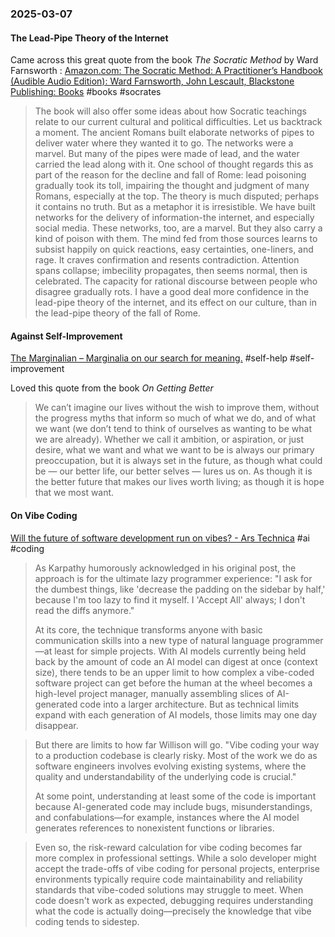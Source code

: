 ### 2025-03-07
#### The Lead-Pipe Theory of the Internet
Came across this great quote from the book _The Socratic Method_ by Ward Farnsworth : [Amazon.com: The Socratic Method: A Practitioner’s Handbook (Audible Audio Edition): Ward Farnsworth, John Lescault, Blackstone Publishing: Books](https://www.amazon.com/dp/B0954XFJ4R) #books #socrates

> The book will also offer some ideas about how Socratic teachings relate to our current cultural and political difficulties. Let us backtrack a moment. The ancient Romans built elaborate networks of pipes to deliver water where they wanted it to go. The networks were a marvel. But many of the pipes were made of lead, and the water carried the lead along with it. One school of thought regards this as part of the reason for the decline and fall of Rome: lead poisoning gradually took its toll, impairing the thought and judgment of many Romans, especially at the top. The theory is much disputed; perhaps it contains no truth. But as a metaphor it is irresistible. We have built networks for the delivery of information-the internet, and especially social media. These networks, too, are a marvel. But they also carry a kind of poison with them. The mind fed from those sources learns to subsist happily on quick reactions, easy certainties, one-liners, and rage. It craves confirmation and resents contradiction. Attention spans collapse; imbecility propagates, then seems normal, then is celebrated. The capacity for rational discourse between people who disagree gradually rots. I have a good deal more confidence in the lead-pipe theory of the internet, and its effect on our culture, than in the lead-pipe theory of the fall of Rome.


#### Against Self-Improvement
[The Marginalian – Marginalia on our search for meaning.](https://www.themarginalian.org/) #self-help #self-improvement 

Loved this quote from the book _On Getting Better_

> We can’t imagine our lives without the wish to improve them, without the progress myths that inform so much of what we do, and of what we want (we don’t tend to think of ourselves as wanting to be what we are already). Whether we call it ambition, or aspiration, or just desire, what we want and what we want to be is always our primary preoccupation, but it is always set in the future, as though what could be — our better life, our better selves — lures us on. As though it is the better future that makes our lives worth living; as though it is hope that we most want.

#### On Vibe Coding
[Will the future of software development run on vibes? - Ars Technica](https://arstechnica.com/ai/2025/03/is-vibe-coding-with-ai-gnarly-or-reckless-maybe-some-of-both/) #ai #coding 

> As Karpathy humorously acknowledged in his original post, the approach is for the ultimate lazy programmer experience: "I ask for the dumbest things, like 'decrease the padding on the sidebar by half,' because I'm too lazy to find it myself. I 'Accept All' always; I don't read the diffs anymore."
> 
> At its core, the technique transforms anyone with basic communication skills into a new type of natural language programmer—at least for simple projects. With AI models currently being held back by the amount of code an AI model can digest at once (context size), there tends to be an upper limit to how complex a vibe-coded software project can get before the human at the wheel becomes a high-level project manager, manually assembling slices of AI-generated code into a larger architecture. But as technical limits expand with each generation of AI models, those limits may one day disappear.

> But there are limits to how far Willison will go. "Vibe coding your way to a production codebase is clearly risky. Most of the work we do as software engineers involves evolving existing systems, where the quality and understandability of the underlying code is crucial."
> 
> At some point, understanding at least some of the code is important because AI-generated code may include bugs, misunderstandings, and confabulations—for example, instances where the AI model generates references to nonexistent functions or libraries.

> Even so, the risk-reward calculation for vibe coding becomes far more complex in professional settings. While a solo developer might accept the trade-offs of vibe coding for personal projects, enterprise environments typically require code maintainability and reliability standards that vibe-coded solutions may struggle to meet. When code doesn't work as expected, debugging requires understanding what the code is actually doing—precisely the knowledge that vibe coding tends to sidestep.


